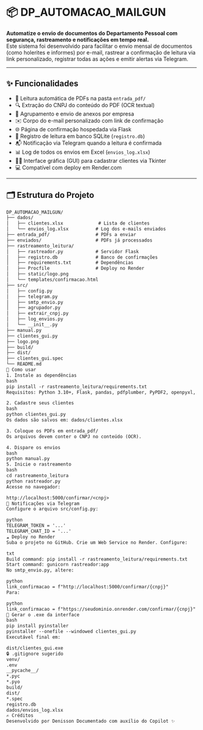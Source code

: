 # 📦 DP_AUTOMACAO_MAILGUN

**Automatize o envio de documentos do Departamento Pessoal com segurança, rastreamento e notificações em tempo real.**  
Este sistema foi desenvolvido para facilitar o envio mensal de documentos (como holerites e informes) por e-mail, rastrear a confirmação de leitura via link personalizado, registrar todas as ações e emitir alertas via Telegram.

---

## ✨ Funcionalidades

- 📂 Leitura automática de PDFs na pasta `entrada_pdf/`
- 🔍 Extração do CNPJ do conteúdo do PDF (OCR textual)
- 📎 Agrupamento e envio de anexos por empresa
- ✉️ Corpo do e-mail personalizado com link de confirmação
- 🌐 Página de confirmação hospedada via Flask
- 💾 Registro de leitura em banco SQLite (`registro.db`)
- 📬 Notificação via Telegram quando a leitura é confirmada
- 📊 Log de todos os envios em Excel (`envios_log.xlsx`)
- 🧑‍💻 Interface gráfica (GUI) para cadastrar clientes via Tkinter
- 💻 Compatível com deploy em Render.com

---

## 🗂️ Estrutura do Projeto

```txt
DP_AUTOMACAO_MAILGUN/
├── dados/
│   ├── clientes.xlsx             # Lista de clientes
│   └── envios_log.xlsx          # Log dos e-mails enviados
├── entrada_pdf/                 # PDFs a enviar
├── enviados/                    # PDFs já processados
├── rastreamento_leitura/
│   ├── rastreador.py            # Servidor Flask
│   ├── registro.db              # Banco de confirmações
│   ├── requirements.txt         # Dependências
│   ├── Procfile                 # Deploy no Render
│   ├── static/logo.png
│   └── templates/confirmacao.html
├── src/
│   ├── config.py
│   ├── telegram.py
│   ├── smtp_envio.py
│   ├── agrupador.py
│   ├── extrair_cnpj.py
│   ├── log_envios.py
│   └── __init__.py
├── manual.py
├── clientes_gui.py
├── logo.png
├── build/
├── dist/
├── clientes_gui.spec
└── README.md
🧪 Como usar
1. Instale as dependências
bash
pip install -r rastreamento_leitura/requirements.txt
Requisitos: Python 3.10+, Flask, pandas, pdfplumber, PyPDF2, openpyxl, requests

2. Cadastre seus clientes
bash
python clientes_gui.py
Os dados são salvos em: dados/clientes.xlsx

3. Coloque os PDFs em entrada_pdf/
Os arquivos devem conter o CNPJ no conteúdo (OCR).

4. Dispare os envios
bash
python manual.py
5. Inicie o rastreamento
bash
cd rastreamento_leitura
python rastreador.py
Acesse no navegador:

http://localhost:5000/confirmar/<cnpj>
📲 Notificações via Telegram
Configure o arquivo src/config.py:

python
TELEGRAM_TOKEN = '...'
TELEGRAM_CHAT_ID = '...'
☁️ Deploy no Render
Suba o projeto no GitHub. Crie um Web Service no Render. Configure:

txt
Build command: pip install -r rastreamento_leitura/requirements.txt
Start command: gunicorn rastreador:app
No smtp_envio.py, altere:

python
link_confirmacao = f"http://localhost:5000/confirmar/{cnpj}"
Para:

python
link_confirmacao = f"https://seudominio.onrender.com/confirmar/{cnpj}"
🧊 Gerar o .exe da interface
bash
pip install pyinstaller
pyinstaller --onefile --windowed clientes_gui.py
Executável final em:

dist/clientes_gui.exe
🔒 .gitignore sugerido
venv/
.env
__pycache__/
*.pyc
*.pyo
build/
dist/
*.spec
registro.db
dados/envios_log.xlsx
✍️ Créditos
Desenvolvido por Denisson Documentado com auxílio do Copilot ✨
